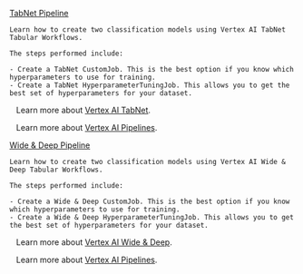 
[TabNet Pipeline](https://github.com/GoogleCloudPlatform/vertex-ai-samples/blob/main/notebooks/official/tabular_workflows/tabnet_on_vertex_pipelines.ipynb)

```
Learn how to create two classification models using Vertex AI TabNet Tabular Workflows.

The steps performed include:

- Create a TabNet CustomJob. This is the best option if you know which hyperparameters to use for training.
- Create a TabNet HyperparameterTuningJob. This allows you to get the best set of hyperparameters for your dataset.

```

&nbsp;&nbsp;&nbsp;Learn more about [Vertex AI TabNet](https://cloud.google.com/vertex-ai/docs/tabular-data/tabular-workflows/tabnet).

&nbsp;&nbsp;&nbsp;Learn more about [Vertex AI Pipelines](https://cloud.google.com/vertex-ai/docs/pipelines/introduction).


[Wide & Deep Pipeline](https://github.com/GoogleCloudPlatform/vertex-ai-samples/blob/main/notebooks/official/tabular_workflows/wide_and_deep_on_vertex_pipelines.ipynb)

```
Learn how to create two classification models using Vertex AI Wide & Deep Tabular Workflows.

The steps performed include:

- Create a Wide & Deep CustomJob. This is the best option if you know which hyperparameters to use for training.
- Create a Wide & Deep HyperparameterTuningJob. This allows you to get the best set of hyperparameters for your dataset.

```

&nbsp;&nbsp;&nbsp;Learn more about [Vertex AI Wide & Deep](https://cloud.google.com/vertex-ai/docs/tabular-data/tabular-workflows/wide-and-deep).

&nbsp;&nbsp;&nbsp;Learn more about [Vertex AI Pipelines](https://cloud.google.com/vertex-ai/docs/pipelines/introduction).

